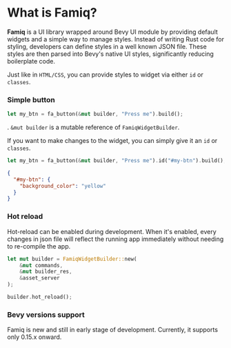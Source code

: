 # What is Famiq?

**Famiq** is a UI library wrapped around Bevy UI module by providing default
widgets and a simple way to manage styles. Instead of writing Rust code for styling,
developers can define styles in a well known JSON file. These styles are then parsed
into Bevy's native UI styles, significantly reducing boilerplate code.

Just like in `HTML/CSS`, you can provide styles to widget via either `id` or `classes`.

### Simple button
```rust
let my_btn = fa_button(&mut builder, "Press me").build();
```
. `&mut builder` is a mutable reference of `FamiqWidgetBuilder`.


If you want to make changes to the widget, you can simply give it an `id` or `classes`.
```rust
let my_btn = fa_button(&mut builder, "Press me").id("#my-btn").build();
```
```json
{
  "#my-btn": {
    "background_color": "yellow"
  }
}
```

### Hot reload
Hot-reload can be enabled during development. When it's enabled, every changes in json
file will reflect the running app immediately without needing to re-compile the app.
```rust
let mut builder = FamiqWidgetBuilder::new(
    &mut commands,
    &mut builder_res,
    &asset_server
);

builder.hot_reload();
```

### Bevy versions support
Famiq is new and still in early stage of development. Currently, it supports only 0.15.x onward.
